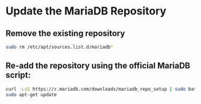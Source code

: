 #  Update the MariaDB Repository

## Remove the existing repository

```bash
sudo rm /etc/apt/sources.list.d/mariadb*
```

## Re-add the repository using the official MariaDB script:

```bash
curl -LsS https://r.mariadb.com/downloads/mariadb_repo_setup | sudo bash
sudo apt-get update
```